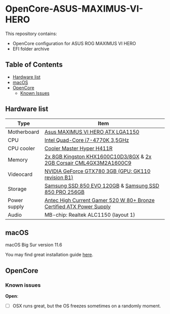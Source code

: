 # OpenCore-ASUS-MAXIMUS-VI-HERO

This repository contains:

- OpenCore configuration for ASUS ROG MAXIMUS VI HERO
- EFI folder archive

## Table of Contents

- [Hardware list](#hardware-list)
- [macOS](#macos)
- [OpenCore](#opencore)
  - [Known Issues](#known-issues)
 

## Hardware list

| Type | Item |
| ---- | ---- |
| Motherboard | [Asus MAXIMUS VI HERO ATX LGA1150](https://pcpartpicker.com/product/msw323/asus-motherboard-maximusvihero) |
| CPU         | [Intel Quad-Core i7-4770K 3,5GHz](https://pcpartpicker.com/product/9ttWGX/intel-cpu-cm8064601464206) |
| CPU cooler  | [Cooler Master Hyper H411R](https://pcpartpicker.com/product/8hx2FT/cooler-master-hyper-h411r-341-cfm-cpu-cooler-rr-h411-20pw-r1) |
| Memory      | [2x 8GB Kingston KHX1600C10D3/8GX](https://pcpartpicker.com/product/6jTmP6/kingston-memory-khx1600c10d3b1k216g) & [2x 2GB Corsair CML4GX3M2A1600C9](https://pcpartpicker.com/product/ZTkD4D/corsair-memory-cml4gx3m2a1600c9b) | 
| Videocard   | [NVIDIA GeForce GTX780 3GB (GPU: GK110 revision B1)](https://pcpartpicker.com/product/43rG3C/msi-video-card-n7803gd5)
| Storage     | [Samsung SSD 850 EVO 120GB](https://pcpartpicker.com/product/9Q7CmG/samsung-internal-hard-drive-mz75e120bam) & [Samsung SSD 850 PRO 256GB](https://pcpartpicker.com/product/JMPfrH/samsung-internal-hard-drive-mz7ke256bw)|
| Power supply | [Antec High Current Gamer 520 W 80+ Bronze Certified ATX Power Supply](https://pcpartpicker.com/product/CmMFf7/antec-power-supply-hcg520)
| Audio | MB-chip: Realtek ALC1150 (layout 1) |

## macOS

macOS Big Sur version 11.6 

You may find great installation guide [here](https://dortania.github.io/OpenCore-Install-Guide/installer-guide/).

## OpenCore

### Known issues

**Open**: 
- [ ] OSX runs great, but the OS freezes sometimes on a randomly moment.
